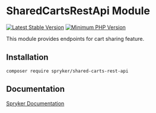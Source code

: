 # SharedCartsRestApi Module
[![Latest Stable Version](https://poser.pugx.org/spryker/shared-carts-rest-api/v/stable.svg)](https://packagist.org/packages/spryker/shared-carts-rest-api)
[![Minimum PHP Version](https://img.shields.io/badge/php-%3E%3D%208.3-8892BF.svg)](https://php.net/)

This module provides endpoints for cart sharing feature.

## Installation

```
composer require spryker/shared-carts-rest-api
```

## Documentation

[Spryker Documentation](https://docs.spryker.com)
